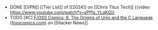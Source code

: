 - DONE [[VPN]] [[Tier List]] of [[2024]] on [[Chris Titus Tech]]
  {{video https://www.youtube.com/watch?v=sPf1q_YLaKQ}}
- TODO [#C] [F/OSS Comics: 8. The Origins of Unix and the C Language (fosscomics.com)](https://news.ycombinator.com/item?id=40061298) on [[Hacker News]]